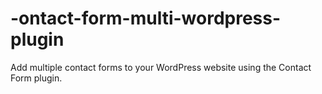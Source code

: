 -ontact-form-multi-wordpress-plugin
===================================

Add multiple contact forms to your WordPress website using the Contact Form plugin.
